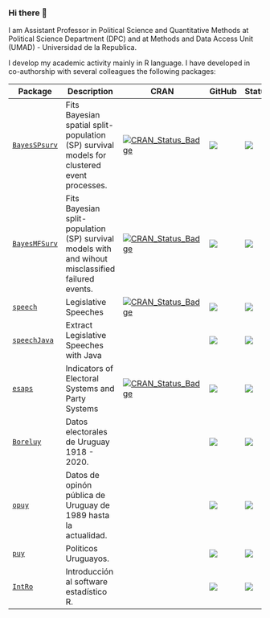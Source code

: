 ### Hi there 👋

I am Assistant Professor in Political Science and Quantitative Methods at Political Science Department (DPC) and at Methods and Data Access Unit (UMAD) - Universidad de la Republica.

I develop my academic activity mainly in R language. 
I have developed in co-authorship with several colleagues the following packages:


| Package                                                          | Description                                                                                       | CRAN |GitHub|Status|
| -----------------------------------------------------------------| ------------------------------------------------------------------------------------------        |------|------|------|
| [`BayesSPsurv`](https://nicolas-schmidt.github.io/BayesSPsurv/)  | Fits Bayesian spatial split-population (SP) survival models for clustered event processes.        |[![CRAN\_Status\_Badge](https://www.r-pkg.org/badges/version/BayesSPsurv)](https://cran.r-project.org/package=BayesSPsurv)      |[![](https://img.shields.io/badge/devel%20version-0.1.4-orange.svg)]()      |[![](https://www.repostatus.org/badges/latest/active.svg)]()      |
| [`BayesMFSurv`](https://github.com/Nicolas-Schmidt/BayesMFSurv)  | Fits Bayesian split-population (SP) survival models with and wihout misclassified failured events.|[![CRAN\_Status\_Badge](https://www.r-pkg.org/badges/version/BayesMFSurv)](https://cran.r-project.org/package=BayesMFSurv)      |[![](https://img.shields.io/badge/devel%20version-0.2.0-orange.svg)]()      |[![](https://www.repostatus.org/badges/latest/active.svg)]()      |
| [`speech`](https://nicolas-schmidt.github.io/speech/)            | Legislative Speeches                                                                              |[![CRAN\_Status\_Badge](https://www.r-pkg.org/badges/version/speech)](https://cran.r-project.org/package=speech)                |[![](https://img.shields.io/badge/devel%20version-0.1.5-orange.svg)]()      |[![](https://www.repostatus.org/badges/latest/active.svg)]()      |
| [`speechJava`](https://github.com/Nicolas-Schmidt/speechJava)    | Extract Legislative Speeches with Java                                                            |                                                                                                                                |[![](https://img.shields.io/badge/devel%20version-0.1.3-orange.svg)]()      |[![](https://www.repostatus.org/badges/latest/abandoned.svg)]()   |                                     
| [`esaps`](https://nicolas-schmidt.github.io/esaps/index.html)    | Indicators of Electoral Systems and Party Systems                                                 |[![CRAN\_Status\_Badge](https://www.r-pkg.org/badges/version/speech)](https://cran.r-project.org/package=esaps)                 |[![](https://img.shields.io/badge/devel%20version-0.2.2-orange.svg)]()      |[![](https://www.repostatus.org/badges/latest/active.svg)]()      |
| [`Boreluy`](https://nicolas-schmidt.github.io/Boreluy/)          | Datos electorales de Uruguay 1918 - 2020.                                                         |      |[![](https://img.shields.io/badge/devel%20version-0.1.7-orange.svg)]()                                                   |[![](https://www.repostatus.org/badges/latest/active.svg)]()      |
| [`opuy`](https://nicolas-schmidt.github.io/opuy/)                | Datos de opinón pública de Uruguay de 1989 hasta la actualidad.                                   |      |[![](https://img.shields.io/badge/devel%20version-0.1.001-orange.svg)]()                                                 |[![](https://www.repostatus.org/badges/latest/active.svg)]()      |
| [`puy`](https://nicolas-schmidt.github.io/puy/)                  | Politicos Uruguayos.                                                                              |      |[![](https://img.shields.io/badge/devel%20version-0.1.0-orange.svg)]()                                                   |[![](https://www.repostatus.org/badges/latest/active.svg)]()      |
| [`IntRo`](https://nicolas-schmidt.github.io/IntRo//index.html)   | Introducción al software estadístico R.                                                           |      |[![](https://img.shields.io/badge/devel%20version-1.5.2-orange.svg)]()                                                   |[![](https://www.repostatus.org/badges/latest/active.svg)]()      |









